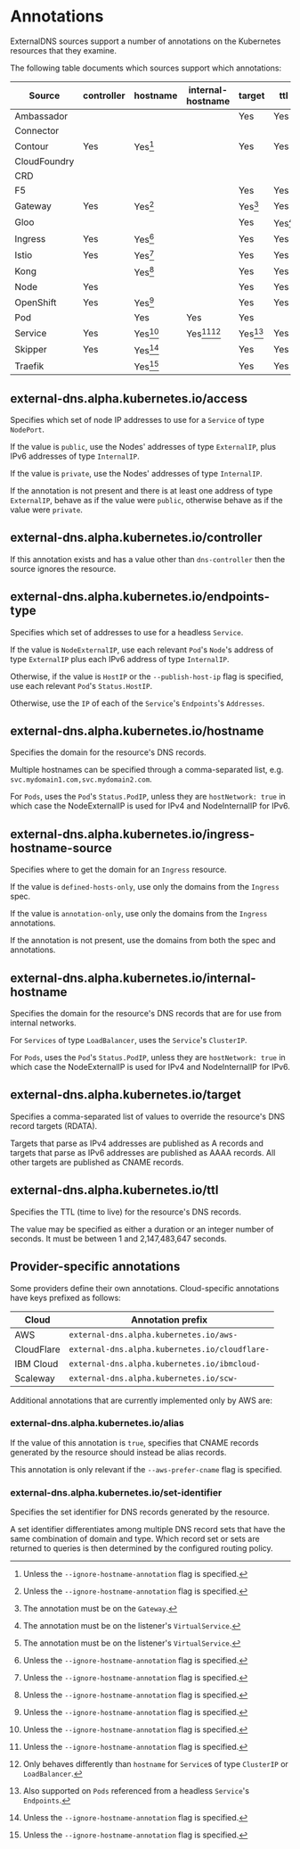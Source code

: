 # Annotations

ExternalDNS sources support a number of annotations on the Kubernetes resources that they examine.

The following table documents which sources support which annotations:

| Source       | controller | hostname | internal-hostname | target  | ttl     | endpoints-type | (provider-specific) |
|--------------|------------|----------|-------------------|---------|---------|----------------|---------------------|
| Ambassador   |            |          |                   | Yes     | Yes     |                | Yes                 |
| Connector    |            |          |                   |         |         |                |                     |
| Contour      | Yes        | Yes[^1]  |                   | Yes     | Yes     |                | Yes                 |
| CloudFoundry |            |          |                   |         |         |                |                     |
| CRD          |            |          |                   |         |         |                |                     |
| F5           |            |          |                   | Yes     | Yes     |                |                     |
| Gateway      | Yes        | Yes[^1]  |                   | Yes[^4] | Yes     |                | Yes                 |
| Gloo         |            |          |                   | Yes     | Yes[^5] |                | Yes[^5]             |
| Ingress      | Yes        | Yes[^1]  |                   | Yes     | Yes     |                | Yes                 |
| Istio        | Yes        | Yes[^1]  |                   | Yes     | Yes     |                | Yes                 |
| Kong         |            | Yes[^1]  |                   | Yes     | Yes     |                | Yes                 |
| Node         | Yes        |          |                   | Yes     | Yes     |                |                     |
| OpenShift    | Yes        | Yes[^1]  |                   | Yes     | Yes     |                | Yes                 |
| Pod          |            | Yes      | Yes               | Yes     |         | Yes            |                     |
| Service      | Yes        | Yes[^1]  | Yes[^1][^2]       | Yes[^3] | Yes     | Yes            | Yes                 |
| Skipper      | Yes        | Yes[^1]  |                   | Yes     | Yes     |                | Yes                 |
| Traefik      |            | Yes[^1]  |                   | Yes     | Yes     |                | Yes                 |

[^1]: Unless the `--ignore-hostname-annotation` flag is specified.
[^2]: Only behaves differently than `hostname` for `Service`s of type `ClusterIP` or `LoadBalancer`.
[^3]: Also supported on `Pods` referenced from a headless `Service`'s `Endpoints`.
[^4]: The annotation must be on the `Gateway`.
[^5]: The annotation must be on the listener's `VirtualService`.

## external-dns.alpha.kubernetes.io/access

Specifies which set of node IP addresses to use for a `Service` of type `NodePort`.

If the value is `public`, use the Nodes' addresses of type `ExternalIP`, plus IPv6 addresses of type `InternalIP`.

If the value is `private`, use the Nodes' addresses of type `InternalIP`.

If the annotation is not present and there is at least one address of type `ExternalIP`,
behave as if the value were `public`, otherwise behave as if the value were `private`.

## external-dns.alpha.kubernetes.io/controller

If this annotation exists and has a value other than `dns-controller` then the source ignores the resource.

## external-dns.alpha.kubernetes.io/endpoints-type

Specifies which set of addresses to use for a headless `Service`.

If the value is `NodeExternalIP`, use each relevant `Pod`'s `Node`'s address of type `ExternalIP`
plus each IPv6 address of type `InternalIP`.

Otherwise, if the value is `HostIP` or the `--publish-host-ip` flag is specified, use
each relevant `Pod`'s `Status.HostIP`.

Otherwise, use the `IP` of each of the `Service`'s `Endpoints`'s `Addresses`.

## external-dns.alpha.kubernetes.io/hostname

Specifies the domain for the resource's DNS records.

Multiple hostnames can be specified through a comma-separated list, e.g.
`svc.mydomain1.com,svc.mydomain2.com`.

For `Pods`, uses the `Pod`'s `Status.PodIP`, unless they are `hostNetwork: true` in which case the NodeExternalIP is used for IPv4 and NodeInternalIP for IPv6.

## external-dns.alpha.kubernetes.io/ingress-hostname-source

Specifies where to get the domain for an `Ingress` resource.

If the value is `defined-hosts-only`, use only the domains from the `Ingress` spec.

If the value is `annotation-only`, use only the domains from the `Ingress` annotations.

If the annotation is not present, use the domains from both the spec and annotations.

## external-dns.alpha.kubernetes.io/internal-hostname

Specifies the domain for the resource's DNS records that are for use from internal networks.

For `Services` of type `LoadBalancer`, uses the `Service`'s `ClusterIP`.

For `Pods`, uses the `Pod`'s `Status.PodIP`, unless they are `hostNetwork: true` in which case the NodeExternalIP is used for IPv4 and NodeInternalIP for IPv6.

## external-dns.alpha.kubernetes.io/target

Specifies a comma-separated list of values to override the resource's DNS record targets (RDATA).

Targets that parse as IPv4 addresses are published as A records and
targets that parse as IPv6 addresses are published as AAAA records. All other targets
are published as CNAME records.

## external-dns.alpha.kubernetes.io/ttl

Specifies the TTL (time to live) for the resource's DNS records.

The value may be specified as either a duration or an integer number of seconds.
It must be between 1 and 2,147,483,647 seconds.

## Provider-specific annotations

Some providers define their own annotations. Cloud-specific annotations have keys prefixed as follows:

| Cloud      | Annotation prefix                              |
|------------|------------------------------------------------|
| AWS        | `external-dns.alpha.kubernetes.io/aws-`        |
| CloudFlare | `external-dns.alpha.kubernetes.io/cloudflare-` |
| IBM Cloud  | `external-dns.alpha.kubernetes.io/ibmcloud-`   |
| Scaleway   | `external-dns.alpha.kubernetes.io/scw-`        |

Additional annotations that are currently implemented only by AWS are:

### external-dns.alpha.kubernetes.io/alias

If the value of this annotation is `true`, specifies that CNAME records generated by the
resource should instead be alias records.

This annotation is only relevant if the `--aws-prefer-cname` flag is specified.

### external-dns.alpha.kubernetes.io/set-identifier

Specifies the set identifier for DNS records generated by the resource.

A set identifier differentiates among multiple DNS record sets that have the same combination of domain and type.
Which record set or sets are returned to queries is then determined by the configured routing policy.
